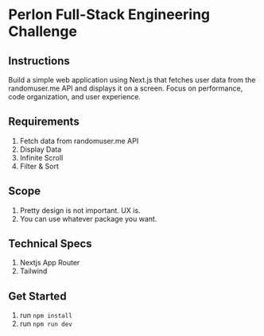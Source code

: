 # Perlon Full-Stack Engineering Challenge

## Instructions

Build a simple web application using Next.js that fetches user data from the randomuser.me API and displays it on a screen. Focus on performance, code organization, and user experience.

## Requirements
1. Fetch data from randomuser.me API
2. Display Data
3. Infinite Scroll
4. Filter & Sort

## Scope
1. Pretty design is not important. UX is.
2. You can use whatever package you want.

## Technical Specs
1. Nextjs App Router
2. Tailwind

## Get Started
1. run `npm install`
2. run `npm run dev`
